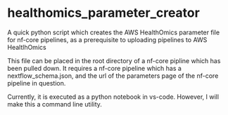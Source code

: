 # healthomics_parameter_creator
A quick python script which creates the AWS HealthOmics parameter file for nf-core pipelines, as a prerequisite to uploading pipelines to AWS HealtlhOmics

This file can be placed in the root directory of a nf-core pipline which has been pulled down. It requires a nf-core pipeline which has a nextflow_schema.json, and the url of the parameters page of the nf-core pipeline in question. 

Currently, it is executed as a python notebook in vs-code. However, I will make this a command line utility. 
